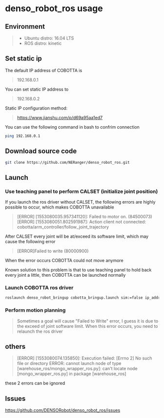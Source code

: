 # denso_robot_ros usage

## Environment

>* Ubuntu distro: 16.04 LTS
>* ROS distro: kinetic

## Set static ip

The default IP address of COBOTTA is 

> 192.168.0.1

You can set static IP address to 

> 192.168.0.2

Static IP configuration method:

> https://www.jianshu.com/p/d69a95aa1ed7

You can use the following command in bash to confrim connection

```bash
ping 192.168.0.1
```

## Download source code

```bash
git clone https://github.com/NERanger/denso_robot_ros.git
```

## Launch

### Use teaching panel to perform CALSET (initialize joint position)

If you launch the ros driver without CALSET, the following errors are highly possible to occur, which makes COBOTTA unavailable

> [ERROR] [1553080035.957341120]: Failed to motor on. (84500073)
> [ERROR] [1553080051.802591987]: Action client not connected: cobotta/arm_controller/follow_joint_trajectory

After CALSET every joint will be at/exceed its software limit, which may cause the following error

> [ERROR]Failed to write (80000900)

When the error occurs COBOTTA could not move anymore

Known solution to this problem is that to use teaching panel to hold back every joint a little, then COBOTTA can be launched normally

### Launch COBOTTA ros driver

```bash
roslaunch denso_robot_bringup cobotta_bringup.launch sim:=false ip_address:=192.168.0.1
```
### Perform motion planning

> Sometimes a goal will cause "Failed to Write" error, I guess it is due to the exceed of joint software limit. When this error occurs, you need to relaunch the ros driver

## others

> [ERROR] [1553080074.135850]: Execution failed: [Errno 2] No such file or directory
> ERROR: cannot launch node of type [warehouse_ros/mongo_wrapper_ros.py]: can't locate node [mongo_wrapper_ros.py] in package [warehouse_ros]

these 2 errors can be ignored 

## Issues

https://github.com/DENSORobot/denso_robot_ros/issues
